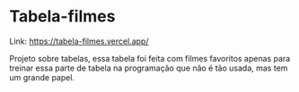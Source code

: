 # Tabela-filmes

Link: https://tabela-filmes.vercel.app/

Projeto sobre tabelas, essa tabela foi feita com filmes favoritos apenas para treinar essa parte de tabela na programação que não é tão usada, mas tem um grande papel.
